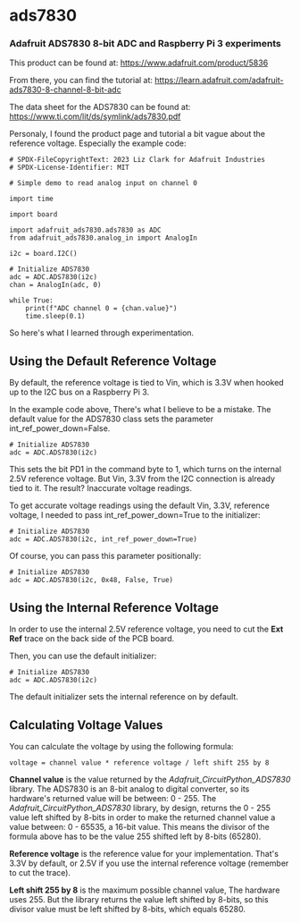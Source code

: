 # ads7830
### Adafruit ADS7830 8-bit ADC and Raspberry Pi 3 experiments

This product can be found at: https://www.adafruit.com/product/5836

From there, you can find the tutorial at: https://learn.adafruit.com/adafruit-ads7830-8-channel-8-bit-adc

The data sheet for the ADS7830 can be found at: https://www.ti.com/lit/ds/symlink/ads7830.pdf

Personaly, I found the product page and tutorial a bit vague about the reference voltage. Especially the example code:

```
# SPDX-FileCopyrightText: 2023 Liz Clark for Adafruit Industries
# SPDX-License-Identifier: MIT

# Simple demo to read analog input on channel 0

import time

import board

import adafruit_ads7830.ads7830 as ADC
from adafruit_ads7830.analog_in import AnalogIn

i2c = board.I2C()

# Initialize ADS7830
adc = ADC.ADS7830(i2c)
chan = AnalogIn(adc, 0)

while True:
    print(f"ADC channel 0 = {chan.value}")
    time.sleep(0.1)
```

So here's what I learned through experimentation.

## Using the Default Reference Voltage

By default, the reference voltage is tied to Vin, which is 3.3V when hooked up to the I2C bus on a Raspberry Pi 3.

In the example code above, There's what I believe to be a mistake. The default value for the ADS7830 class sets the parameter int_ref_power_down=False. 

```
# Initialize ADS7830
adc = ADC.ADS7830(i2c)
```

This sets the bit PD1 in the command byte to 1, which turns on the internal 2.5V reference voltage. But Vin, 3.3V from the I2C connection is already tied to it. The result? Inaccurate voltage readings.

To get accurate voltage readings using the default Vin, 3.3V, reference voltage, I needed to pass int_ref_power_down=True to the initializer:

```
# Initialize ADS7830
adc = ADC.ADS7830(i2c, int_ref_power_down=True)
```

Of course, you can pass this parameter positionally:

```
# Initialize ADS7830
adc = ADC.ADS7830(i2c, 0x48, False, True)
```

## Using the Internal Reference Voltage

In order to use the internal 2.5V reference voltage, you need to cut the **Ext Ref** trace on the back side of the PCB board.

Then, you can use the default initializer:

```
# Initialize ADS7830
adc = ADC.ADS7830(i2c)
```

The default initializer sets the internal reference on by default.

## Calculating Voltage Values

You can calculate the voltage by using the following formula:

```
voltage = channel value * reference voltage / left shift 255 by 8
```

**Channel value** is the value returned by the *Adafruit_CircuitPython_ADS7830* library. The ADS7830 is an 8-bit analog to digital converter, so its hardware's returned value will be between: 0 - 255. The *Adafruit_CircuitPython_ADS7830* library, by design, returns the 0 - 255 value left shifted by 8-bits in order to make the returned channel value a value between: 0 - 65535, a 16-bit value. This means the divisor of the formula above has to be the value 255 shifted left by 8-bits (65280).

**Reference voltage** is the reference value for your implementation. That's 3.3V by default, or 2.5V if you use the internal reference voltage (remember to cut the trace).

**Left shift 255 by 8** is the maximum possible channel value, The hardware uses 255. But the library returns the value left shifted by 8-bits, so this divisor value must be left shifted by 8-bits, which equals 65280.




